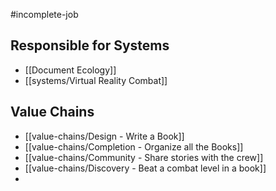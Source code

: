 #incomplete-job
## Responsible for Systems
- [[Document Ecology]]
- [[systems/Virtual Reality Combat]]
## Value Chains
- [[value-chains/Design - Write a Book]]
- [[value-chains/Completion - Organize all the Books]]
- [[value-chains/Community - Share stories with the crew]]
- [[value-chains/Discovery - Beat a combat level in a book]]
- 